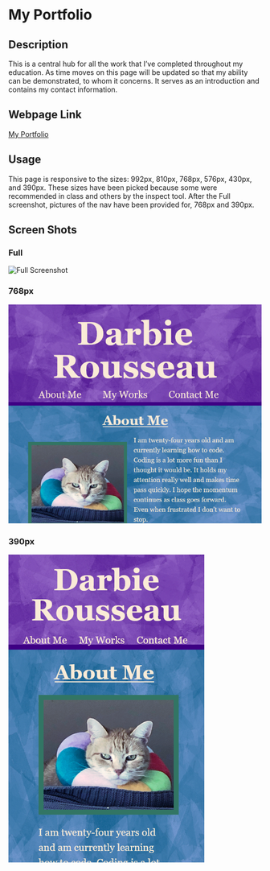 # My Portfolio


## Description
This is a central hub for all the work that I’ve completed throughout my education. As time moves on this page will be updated so that my ability can be demonstrated, to whom it concerns. It serves as an introduction and contains my contact information.  
## Webpage Link
[My Portfolio](https://captianbeau.github.io/Portfolio/#contact)
## Usage
This page is responsive to the sizes: 992px, 810px, 768px, 576px, 430px, and 390px. These sizes have been picked because some were recommended in class and others by the inspect tool. After the Full screenshot, pictures of the nav have been provided for, 768px and 390px.
## Screen Shots
### Full
 ![Full Screenshot](./assets/Screenshot-full.png)
### 768px
 ![768px nav Screenshot](./assets/Screenshot-768px.png)
### 390px
 ![390px nav Screenshot](./assets/Screenshot-390px.png)
